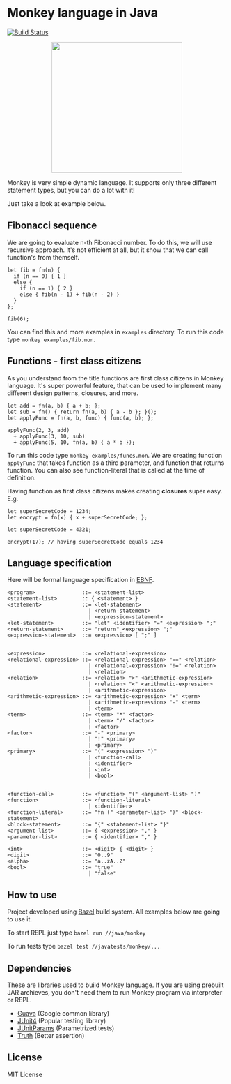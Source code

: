 # Monkey language in Java

[![Build Status](https://travis-ci.org/lionell/monkey-in-java.svg?branch=master)](https://travis-ci.org/lionell/monkey-in-java)

<div align="center">
  <img width="300px" src="http://tinyclipart.com/resource/monkey-cartoon/monkey-cartoon-142.jpg" />
</div>

Monkey is very simple dynamic language. It supports only three different statement types,
but you can do a lot with it!

Just take a look at example below.

## Fibonacci sequence

We are going to evaluate n-th Fibonacci number. To do this, we will use recursive approach. It's not efficient
at all, but it show that we can call function's from themself.

```
let fib = fn(n) {
  if (n == 0) { 1 }
  else {
    if (n == 1) { 2 }
    else { fib(n - 1) + fib(n - 2) }
  }
};

fib(6);
```

You can find this and more examples in `examples` directory. To run this code type `monkey examples/fib.mon`.

## Functions - first class citizens

As you understand from the title functions are first class citizens in Monkey language. It's super powerful feature,
that can be used to implement many different design patterns, closures, and more.

```
let add = fn(a, b) { a + b; };
let sub = fn() { return fn(a, b) { a - b }; }();
let applyFunc = fn(a, b, func) { func(a, b); };

applyFunc(2, 3, add)
  + applyFunc(3, 10, sub)
  + applyFunc(5, 10, fn(a, b) { a * b });
```

To run this code type `monkey examples/funcs.mon`.
We are creating function `applyFunc` that takes function as a third parameter, and function that returns function.
You can also see function-literal that is called at the time of definition.

Having function as first class citizens makes creating **closures** super easy. E.g.

```
let superSecretCode = 1234;
let encrypt = fn(x) { x + superSecretCode; };

let superSecretCode = 4321;

encrypt(17); // having superSecretCode equals 1234
```

## Language specification

Here will be formal language specification in [EBNF](https://en.wikipedia.org/wiki/Extended_Backus%E2%80%93Naur_form).

```
<program>               ::= <statement-list>
<statement-list>        :: { <statement> }
<statement>             ::= <let-statement>
                          | <return-statement>
                          | <expression-statement>
<let-statement>         ::= "let" <identifier> "=" <expression> ";"
<return-statement>      ::= "return" <expression> ";"
<expression-statement>  ::= <expression> [ ";" ]


<expression>            ::= <relational-expression>
<relational-expression> ::= <relational-expression> "==" <relation>
                          | <relational-expression> "!=" <relation>
                          | <relation>
<relation>              ::= <relation> ">" <arithmetic-expression>
                          | <relation> "<" <arithmetic-expression>
                          | <arithmetic-expression>
<arithmetic-expression> ::= <arithmetic-expression> "+" <term>
                          | <arithmetic-expression> "-" <term>
                          | <term>
<term>                  ::= <term> "*" <factor>
                          | <term> "/" <factor>
                          | <factor>
<factor>                ::= "-" <primary>
                          | "!" <primary>
                          | <primary>
<primary>               ::= "(" <expression> ")"
                          | <function-call>
                          | <identifier>
                          | <int>
                          | <bool>


<function-call>         ::= <function> "(" <argument-list> ")"
<function>              ::= <function-literal>
                          | <identifier>
<function-literal>      ::= "fn (" <parameter-list> ")" <block-statement>
<block-statement>       ::= "{" <statement-list> "}"
<argument-list>         ::= { <expression> "," }
<parameter-list>        ::= { <identifier> "," }

<int>                   ::= <digit> { <digit> }
<digit>                 ::= "0..9"
<alpha>                 ::= "a..zA..Z"
<bool>                  ::= "true"
                          | "false"
```

## How to use

Project developed using [Bazel](https://bazel.build/) build system. All examples below are going to use it.

To start REPL just type `bazel run //java/monkey`

To run tests type `bazel test //javatests/monkey/...`

## Dependencies

These are libraries used to build Monkey language. If you are using prebuilt JAR archieves, you don't need
them to run Monkey program via interpreter or REPL.

* [Guava](https://github.com/google/guava) (Google common library)
* [JUnit4](http://junit.org/junit4/) (Popular testing library)
* [JUnitParams](https://github.com/Pragmatists/JUnitParams) (Parametrized tests)
* [Truth](https://github.com/google/truth) (Better assertion)

## License

MIT License
